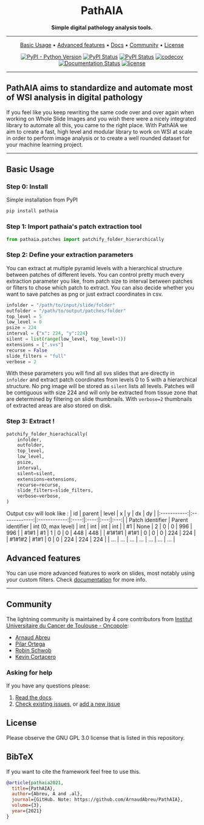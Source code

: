 <div align="center">

# PathAIA


**Simple digital pathology analysis tools.**

---

<p align="center">
  <a href="#basic-usage">Basic Usage</a> •
  <a href="#advanced-features">Advanced features</a> •
  <a href="https://linktothedoc.com">Docs</a> •
  <a href="#community">Community</a> •
  <a href="#license">License</a>
</p>

<!-- DO NOT ADD CONDA DOWNLOADS... README CHANGES MUST BE APPROVED BY EDEN OR WILL -->
[![PyPI - Python Version](https://img.shields.io/pypi/pyversions/pathaia)](https://pypi.org/project/pathaia/)
[![PyPI Status](https://badge.fury.io/py/pathaia.svg)](https://badge.fury.io/py/pathaia)
[![PyPI Status](https://pepy.tech/badge/pathaia)](https://pepy.tech/project/pathaia)
[![codecov](https://codecov.io/gh/ArnaudAbreu/PathAIA/branch/master/graph/badge.svg?token=SE4ZX0LXN6)](https://codecov.io/gh/ArnaudAbreu/PathAIA)
[![Documentation Status](https://readthedocs.org/projects/pathaia/badge/?version=latest)](https://pathaia.readthedocs.io/en/latest/?badge=latest)
[![license](https://img.shields.io/badge/License-GPLv3-blue.svg)](https://github.com/ArnaudABreu/PathAIA/blob/master/LICENSE)

</div>


---

## PathAIA aims to standardize and automate most of WSI analysis in digital pathology
If you feel like you keep rewriting the same code over and over again when working on Whole Slide Images and you wish there were a nicely integrated library to automate all this, you came to the right place. With PathAIA we aim to create a fast, high level and modular library to work on WSI at scale in order to perform image analysis or to create a well rounded dataset for your machine learning project.

---

## Basic Usage

### Step 0: Install

Simple installation from PyPI
```bash
pip install pathaia
```

### Step 1: Import pathaia's patch extraction tool

```python
from pathaia.patches import patchify_folder_hierarchically
```

### Step 2: Define your extraction parameters
You can extract at multiple pyramid levels with a hierarchical structure between patches of different levels. You can control pretty much every extraction parameter you like, from patch size to interval between patches or filters to chose which patch to extract. You can also decide whether you want to save patches as png or just extract coordinates in csv.

```python
infolder = "/path/to/input/slide/folder"
outfolder = "/path/to/output/patches/folder"
top_level = 5
low_level = 0
psize = 224
interval = {"x": 224, "y":224}
silent = list(range(low_level, top_level+1))
extensions = [".svs"]
recurse = False
slide_filters = "full"
verbose = 2
```
With these parameters you will find all svs slides that are directly in `infolder` and extract patch coordinates from levels 0 to 5 with a hierarchical structure. No png image will be stored as `silent` lists all levels. Patches will be contiguous with size 224 and will only be extracted from tissue zone that are determined by filtering on slide thumbnails. With `verbose=2` thumbnails of extracted areas are also stored on disk.

### Step 3: Extract !

```python
patchify_folder_hierachically(
    infolder,
    outfolder,
    top_level,
    low_level,
    psize,
    interval,
    silent=silent,
    extensions=extensions,
    recurse=recurse,
    slide_filters=slide_filters,
    verbose=verbose,
)
```
Output csv will look like :
|         id         |       parent      |        level       |   x  |   y  |  dx |  dy |
|:-----------:|:-------------:|:------------:|:----:|:----:|:---:|:---:|
|  Patch identifier  | Parent identifier | int (0, max level) |  int |  int | int | int |
|         #1         |        None       |          2         |   0  |   0  | 996 | 996 |
|        #1#1        |         #1        |          1         |   0  |   0  | 448 | 448 |
|       #1#1#1       |        #1#1       |          0         |   0  |   0  | 224 | 224 |
|       #1#1#2       |        #1#1       |          0         |   0  |  224 | 224 | 224 |
|         ...        |         ...       |         ...        |  ... |  ... | ... | ... |

## Advanced features
You can use more advanced features to work on slides, most notably using your custom filters. Check [documentation](https://linktothedoc.com) for more info.

---

## Community

The lightning community is maintained by 4 core contributors from [Institut Universitaire du Cancer de Toulouse - Oncopole](https://www.iuct-oncopole.fr/):
* [Arnaud Abreu](https://github.com/ArnaudAbreu)
* [Pilar Ortega](https://github.com/pilarOrtega)
* [Robin Schwob](https://github.com/schwobr)
* [Kevin Cortacero](https://github.com/KevinCortacero)

### Asking for help
If you have any questions please:
1. [Read the docs](https://pytorch-lightning.rtfd.io/en/latest).
2. [Check existing issues](https://github.com/ArnaudAbreu/PathAIA/issues), or [add a new issue](https://github.com/ArnaudAbreu/PathAIA/issues/new)

## License

Please observe the GNU GPL 3.0 license that is listed in this repository.

## BibTeX
If you want to cite the framework feel free to use this.

```bibtex
@article{pathaia2021,
  title={PathAIA},
  author={Abreu, A and .al},
  journal={GitHub. Note: https://github.com/ArnaudAbreu/PathAIA},
  volume={3},
  year={2021}
}
```
